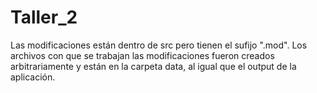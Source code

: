 # Taller_2

Las modificaciones están dentro de src pero tienen el sufijo ".mod". Los archivos con que se trabajan las modificaciones fueron creados arbitrariamente y están en la carpeta data, al igual que el output de la aplicación. 
